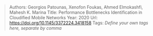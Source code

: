 > Authors: Georgios Patounas, Xenofon Foukas, Ahmed Elmokashfi, Mahesh K. Marina
> Title: Performance Bottlenecks Identification in Cloudified Mobile Networks
> Year: 2020
> Url: https://doi.org/10.1145/3372224.3418158
> Tags: *Define your own tags here, separate by comma*